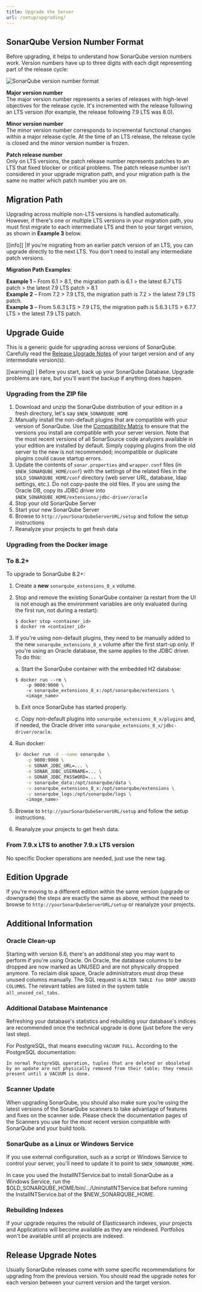 ```yaml
---
title: Upgrade the Server
url: /setup/upgrading/
---
```


## SonarQube Version Number Format
Before upgrading, it helps to understand how SonarQube version numbers work. Version numbers have up to three digits with each digit representing part of the release cycle:

![SonarQube version number format](/images/version.png)

**Major version number**  
The major version number represents a series of releases with high-level objectives for the release cycle. It's incremented with the release following an LTS version (for example, the release following 7.9 LTS was 8.0).

**Minor version number**  
The minor version number corresponds to incremental functional changes within a major release cycle. At the time of an LTS release, the release cycle is closed and the minor version number is frozen.

**Patch release number**  
Only on LTS versions, the patch release number represents patches to an LTS that fixed blocker or critical problems. The patch release number isn't considered in your upgrade migration path, and your migration path is the same no matter which patch number you are on.

## Migration Path
Upgrading across multiple non-LTS versions is handled automatically. However, if there's one or multiple LTS versions in your migration path, you must first migrate to each intermediate LTS and then to your target version, as shown in **Example 3** below.

[[info]]
|If you're migrating from an earlier patch version of an LTS, you can upgrade directly to the next LTS. You don't need to install any intermediate patch versions.

**Migration Path Examples**:

**Example 1** – From 6.1 > 8.1, the migration path is 6.1 > the latest 6.7 LTS patch > the latest 7.9 LTS patch > 8.1  
**Example 2** – From 7.2 > 7.9 LTS, the migration path is 7.2 > the latest 7.9 LTS patch.  
**Example 3** – From 5.6.3 LTS > 7.9 LTS, the migration path is 5.6.3 LTS > 6.7.7 LTS > the latest 7.9 LTS patch.

## Upgrade Guide

This is a generic guide for upgrading across versions of SonarQube. Carefully read the [Release Upgrade Notes](/setup/upgrade-notes/) of your target version and of any intermediate version(s).

[[warning]]
| Before you start, back up your SonarQube Database. Upgrade problems are rare, but you'll want the backup if anything does happen.

### Upgrading from the ZIP file

1. Download and unzip the SonarQube distribution of your edition in a fresh directory, let's say `$NEW_SONARQUBE_HOME`
2. Manually install the non-default plugins that are compatible with your version of SonarQube. Use the [Compatibility Matrix](https://docs.sonarqube.org/display/PLUG/Plugin+Version+Matrix) to ensure that the versions you install are compatible with your server version. Note that the most recent versions of all SonarSource code analyzers available in your edition are installed by default. Simply copying plugins from the old server to the new is not recommended; incompatible or duplicate plugins could cause startup errors.
3. Update the contents of `sonar.properties` and `wrapper.conf` files (in `$NEW_SONARQUBE_HOME/conf`) with the settings of the related files in the `$OLD_SONARQUBE_HOME/conf` directory (web server URL, database, ldap settings, etc.). Do not copy-paste the old files.
If you are using the Oracle DB, copy its JDBC driver into `$NEW_SONARQUBE_HOME/extensions/jdbc-driver/oracle`
4. Stop your old SonarQube Server
5. Start your new SonarQube Server
6. Browse to `http://yourSonarQubeServerURL/setup` and follow the setup instructions
7. Reanalyze your projects to get fresh data

### Upgrading from the Docker image

### To 8.2+

To upgrade to SonarQube 8.2+:

1. Create a **new** `sonarqube_extensions_8_x` volume.

2. Stop and remove the existing SonarQube container (a restart from the UI is not enough as the environment variables are only evaluated during the first run, not during a restart):
    
	```console
	$ docker stop <container_id>
    $ docker rm <container_id>
	```

3. If you're using non-default plugins, they need to be manually added to the new `sonarqube_extensions_8_x` volume after the first start-up only. If you're using an Oracle database, the same applies to the JDBC driver. To do this:

	a. Start the SonarQube container with the embedded H2 database:
   
    ```
	$ docker run --rm \
		-p 9000:9000 \
		-v sonarqube_extensions_8_x:/opt/sonarqube/extensions \
		<image_name>
	```
	
	b. Exit once SonarQube has started properly. 
   
	c. Copy non-default plugins into `sonarqube_extensions_8_x/plugins` and, if needed, the Oracle driver into `sonarqube_extensions_8_x/jdbc-driver/oracle`.

4. Run docker:

	```bash
	$> docker run -d --name sonarqube \
		-p 9000:9000 \
		-e SONAR_JDBC_URL=... \
		-e SONAR_JDBC_USERNAME=... \
		-e SONAR_JDBC_PASSWORD=... \
		-v sonarqube_data:/opt/sonarqube/data \
		-v sonarqube_extensions_8_x:/opt/sonarqube/extensions \
		-v sonarqube_logs:/opt/sonarqube/logs \
		<image_name>
	```

5. Browse to `http://yourSonarQubeServerURL/setup` and follow the setup instructions.

6. Reanalyze your projects to get fresh data.

### From 7.9.x LTS to another 7.9.x LTS version

No specific Docker operations are needed, just use the new tag.


## Edition Upgrade
If you're moving to a different edition within the same version (upgrade or downgrade) the steps are exactly the same as above, without the need to browse to `http://yourSonarQubeServerURL/setup` or reanalyze your projects.

## Additional Information

### Oracle Clean-up

Starting with version 6.6, there's an additional step you may want to perform if you're using Oracle. On Oracle, the database columns to be dropped are now marked as UNUSED and are not physically dropped anymore. To reclaim disk space, Oracle administrators must drop these unused columns manually. The SQL request is `ALTER TABLE foo DROP UNUSED COLUMNS`. The relevant tables are listed in the system table `all_unused_col_tabs`.

### Additional Database Maintenance

Refreshing your database's statistics and rebuilding your database's indices are recommended once the technical upgrade is done (just before the very last step).

For PostgreSQL, that means executing `VACUUM FULL`. According to the PostgreSQL documentation:

```
In normal PostgreSQL operation, tuples that are deleted or obsoleted by an update are not physically removed from their table; they remain present until a VACUUM is done.
```

### Scanner Update

When upgrading SonarQube, you should also make sure you’re using the latest versions of the SonarQube scanners to take advantage of features and fixes on the scanner side. Please check the documentation pages of the Scanners you use for the most recent version compatible with SonarQube and your build tools.

### SonarQube as a Linux or Windows Service

If you use external configuration, such as a script or Windows Service to control your server, you'll need to update it to point to `$NEW_SONARQUBE_HOME`.

In case you used the InstallNTService.bat to install SonarQube as a Windows Service, run the $OLD_SONARQUBE_HOME/bin/.../UninstallNTService.bat before running the InstallNTService.bat of the $NEW_SONARQUBE_HOME.

### Rebuilding Indexes
If your upgrade requires the rebuild of Elasticsearch indexes, your projects and Applications will become available as they are reindexed. Portfolios won't be available until all projects are indexed.

## Release Upgrade Notes

Usually SonarQube releases come with some specific recommendations for upgrading from the previous version. You should read the upgrade notes for each version between your current version and the target version.
